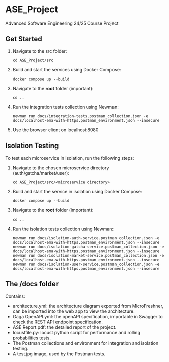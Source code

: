 # ASE_Project

Advanced Software Engineering 24/25 Course Project

## Get Started

1. Navigate to the src folder:
   
   ```shell
   cd ASE_Project/src
   ```

2. Build and start the services using Docker Compose:
   
   ```shell
   docker compose up --build
   ```

3. Navigate to the **root** folder (important):
   
   ```shell
   cd ..
   ```

4. Run the integration tests collection using Newman:
   
   ```shell
   newman run docs/integration-tests.postman_collection.json -e docs/localhost-ema-with-https.postman_environment.json --insecure
   ```

5. Use the browser client on localhost:8080

## Isolation Testing

To test each microservice in isolation, run the following steps:

1. Navigate to the chosen microservice directory (auth/gatcha/market/user):
   
   ```shell
   cd ASE_Project/src/<microservice directory>
   ```

2. Build and start the service in isolation using Docker Compose:
   
   ```shell
   docker compose up --build
   ```

3. Navigate to the **root** folder (important):
   
   ```shell
   cd ..
   ```

4. Run the isolation tests collection using Newman:
   
   ```shell
   newman run docs/isolation-auth-service.postman_collection.json -e docs/localhost-ema-with-https.postman_environment.json --insecure
   newman run docs/isolation-gatcha-service.postman_collection.json -e docs/localhost-ema-with-https.postman_environment.json --insecure
   newman run docs/isolation-market-service.postman_collection.json -e docs/localhost-ema-with-https.postman_environment.json --insecure
   newman run docs/isolation-user-service.postman_collection.json -e docs/localhost-ema-with-https.postman_environment.json --insecure
   ```

## The /docs folder

Contains:

- architecture.yml: the architecture diagram exported from MicroFreshner, can be imported into the web app to view the architecture.
- Gaga OpenAPI.yml: the openAPI specification, importable in Swagger to check the REST API endpoint specification.
- ASE Report.pdf: the detailed report of the project.
- locustfile.py: locust python script for performance and rolling probabilities tests.
- The Postman collections and environment for integration and isolation testing.
- A test.jpg image, used by the Postman tests.
